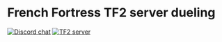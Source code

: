 # French Fortress TF2 server dueling
[![Discord chat][discord-badge]][discord-url]
[![TF2 server][tf2-badge]][discord-url]

[discord-badge]: https://img.shields.io/discord/684472795639447621.svg?logo=discord&style=flat-square
[discord-url]: https://discord.gg/nP9JY4C
[tf2-badge]: https://cache.gametracker.com/server_info/168.62.169.84:27015/banner_560x95.png?random=945122
